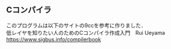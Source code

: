 ## Cコンパイラ
このプログラムは以下のサイトの9ccを参考に作りました．  
低レイヤを知りたい人のためのCコンパイラ作成入門　Rui Ueyama  
https://www.sigbus.info/compilerbook  
